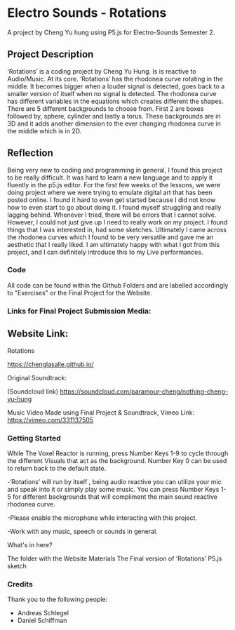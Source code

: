# Electro Sounds - Rotations

A project by Cheng Yu hung using P5.js for Electro-Sounds Semester 2.

## Project Description

‘Rotations’ is a coding project by Cheng Yu Hung. Is is reactive to Audio/Music. At its core. ‘Rotations’ has the rhodonea curve rotating in the middle. It becomes bigger when a louder signal is detected, goes back to a smaller version of itself when no signal is detected. The rhodonea curve has different variables in the equations which creates different the shapes.
There are 5 different backgrounds to choose from. First 2 are boxes followed by, sphere, cylinder and lastly a torus. These backgrounds are in 3D and it adds another dimension to the ever changing rhodonea curve in the middle which is in 2D.


## Reflection

Being very new to coding and programming in general, I found this project to be really difficult. It was hard to learn a new language and to apply it fluently in the p5.js editor. For the first few weeks of the lessons, we were doing project where we were trying to emulate digital art that has been posted online. I found it hard to even get started because I did not know how to even start to go about doing it. I found myself struggling and really lagging behind. Whenever I tried, there will be errors that I cannot solve. However, I could not just give up I need to really work on my project. I found things that I was interested in, had some sketches. Ultimately I came across the rhodonea curves which I found to be very versatile and gave me an aesthetic that I really liked. I am ultimately happy with what I got from this project, and I can definitely introduce this to my Live performances.


### Code

All code can be found within the Github Folders and are labelled accordingly to "Exercises" or the Final Project for the Website.

### Links for Final Project Submission Media:

## Website Link:
Rotations

https://chenglasalle.github.io/

Original Soundtrack:

(Soundcloud link)
https://soundcloud.com/paramour-cheng/nothing-cheng-yu-hung


Music Video Made using Final Project & Soundtrack, Vimeo Link:
https://vimeo.com/331137505



### Getting Started

While The Voxel Reactor is running, press Number Keys 1-9 to cycle through the different Visuals that act as the background. Number Key 0 can be used to return back to the default state.

-‘Rotations’ will run by itself , being audio reactive you can utilize your mic and speak into it or simply play some music. You can press Number Keys 1-5 for different backgrounds that will compliment the main sound reactive rhodonea curve.

-Please enable the microphone while interacting with this project.

-Work with any music, speech or sounds in general.

What's in here?

The folder with the Website Materials
The Final version of ‘Rotations’ P5.js sketch


### Credits

Thank you to the following people:

- Andreas Schlegel
- Daniel Schiffman
